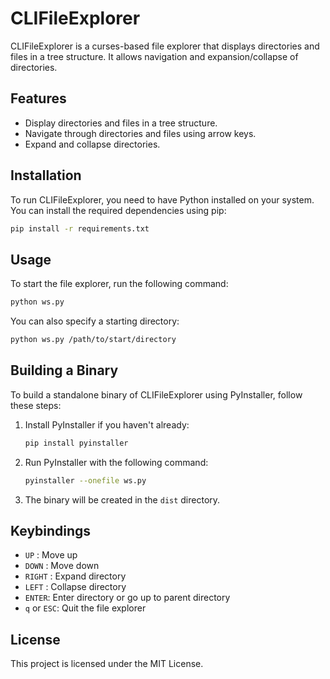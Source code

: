 # CLIFileExplorer

CLIFileExplorer is a curses-based file explorer that displays directories and files in a tree structure. It allows navigation and expansion/collapse of directories.

## Features

- Display directories and files in a tree structure.
- Navigate through directories and files using arrow keys.
- Expand and collapse directories.

## Installation

To run CLIFileExplorer, you need to have Python installed on your system. You can install the required dependencies using pip:

```sh
pip install -r requirements.txt
```

## Usage

To start the file explorer, run the following command:

```sh
python ws.py
```

You can also specify a starting directory:

```sh
python ws.py /path/to/start/directory
```

## Building a Binary

To build a standalone binary of CLIFileExplorer using PyInstaller, follow these steps:

1. Install PyInstaller if you haven't already:

    ```sh
    pip install pyinstaller
    ```

2. Run PyInstaller with the following command:

    ```sh
    pyinstaller --onefile ws.py
    ```

3. The binary will be created in the `dist` directory.

## Keybindings

- `UP` : Move up
- `DOWN` : Move down
- `RIGHT` : Expand directory
- `LEFT` : Collapse directory
- `ENTER`: Enter directory or go up to parent directory
- `q` or `ESC`: Quit the file explorer

## License

This project is licensed under the MIT License.